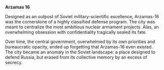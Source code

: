 **Arzamas 16**

Designed as an outpost of Soviet military-scientific excellence, Arzamas-16 was the cornerstone of a highly classified defense program. The city was meant to centralize the most ambitious nuclear armament projects. Alas, an overwhelming obsession with confidentiality tragically sealed its fate.

Over time, the central government, overwhelmed by its own priorities and bureaucratic opacity, ended up forgetting that Arzamas-16 even existed. The city became an anomaly in the Soviet landscape: a place designed to defend Russia, but erased from its collective memory by an excess of secrecy.

